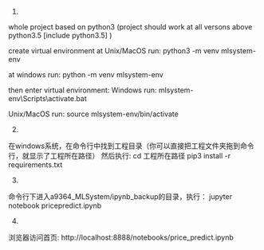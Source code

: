 1. 
whole project based on python3
(project should work at all versons above python3.5 [include python3.5] )

create virtual environment
at Unix/MacOS run:
python3 -m venv  mlsystem-env

at windows run:
python -m venv  mlsystem-env

then enter virtual environment:
Windows run:
mlsystem-env\Scripts\activate.bat

Unix/MacOS run:
source mlsystem-env/bin/activate


2. 
在windows系统，在命令行中找到工程目录（你可以直接把工程文件夹拖到命令行，就显示了工程所在路径）
然后执行: cd  工程所在路径
pip3 install -r requirements.txt


3.

命令行下进入a9364_MLSystem/ipynb_backup的目录，执行：
jupyter notebook pricepredict.ipynb 


4. 
浏览器访问首页: http://localhost:8888/notebooks/price_predict.ipynb